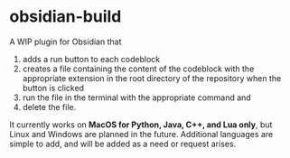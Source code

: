 # obsidian-build
A WIP plugin for Obsidian that
1. adds a run button to each codeblock
2. creates a file containing the content of the codeblock with the appropriate extension in the root directory of the repository when the button is clicked
3. run the file in the terminal with the appropriate command and
4. delete the file.

It currently works on **MacOS for Python, Java, C++, and Lua only**, but Linux and Windows are planned in the future. Additional languages are simple to add, and will be added as a need or request arises.
